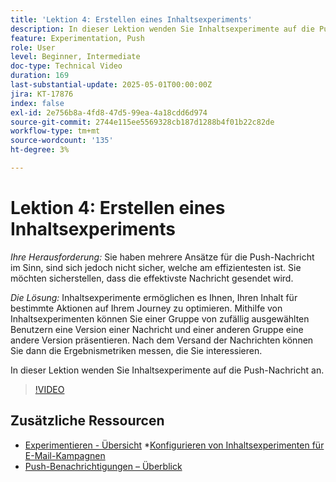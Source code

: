 ```yaml
---
title: 'Lektion 4: Erstellen eines Inhaltsexperiments'
description: In dieser Lektion wenden Sie Inhaltsexperimente auf die Push-Nachricht an.
feature: Experimentation, Push
role: User
level: Beginner, Intermediate
doc-type: Technical Video
duration: 169
last-substantial-update: 2025-05-01T00:00:00Z
jira: KT-17876
index: false
exl-id: 2e756b8a-4fd8-47d5-99ea-4a18cdd6d974
source-git-commit: 2744e115ee5569328cb187d1288b4f01b22c82de
workflow-type: tm+mt
source-wordcount: '135'
ht-degree: 3%

---
```


# Lektion 4: Erstellen eines Inhaltsexperiments

*Ihre Herausforderung:* Sie haben mehrere Ansätze für die Push-Nachricht im Sinn, sind sich jedoch nicht sicher, welche am effizientesten ist. Sie möchten sicherstellen, dass die effektivste Nachricht gesendet wird. 

*Die Lösung:* Inhaltsexperimente ermöglichen es Ihnen, Ihren Inhalt für bestimmte Aktionen auf Ihrem Journey zu optimieren. Mithilfe von Inhaltsexperimenten können Sie einer Gruppe von zufällig ausgewählten Benutzern eine Version einer Nachricht und einer anderen Gruppe eine andere Version präsentieren. Nach dem Versand der Nachrichten können Sie dann die Ergebnismetriken messen, die Sie interessieren.

In dieser Lektion wenden Sie Inhaltsexperimente auf die Push-Nachricht an.

>[!VIDEO](https://video.tv.adobe.com/v/3457924/?learn=on&enablevpops)

## Zusätzliche Ressourcen

* [Experimentieren - Übersicht](/help/content-management/experimentation-overview.md)
*[Konfigurieren von Inhaltsexperimenten für E-Mail-Kampagnen](/help/create-campaigns/content-experiments.md)
* [Push-Benachrichtigungen – Überblick](/help/channels/push-notifications-overview.md)

